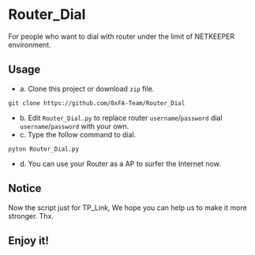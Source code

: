 # Router_Dial
For people who want to dial with router under the limit of NETKEEPER environment.

## Usage
* a. Clone this project or download `zip` file.
```
git clone https://github.com/0xFA-Team/Router_Dial
```
* b. Edit `Router_Dial.py` to replace router `username`/`password` dial `username`/`password` with your own.
* c. Type the follow command to dial.
```
pyton Router_Dial.py
```
* d. You can use your Router as a AP to surfer the Internet now.

## Notice
Now the script just for TP_Link, We hope you can help us to make it more stronger. Thx.

## Enjoy it!